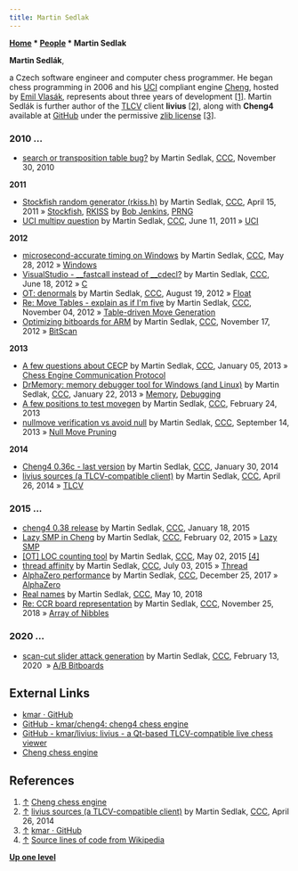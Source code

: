 ```yaml
---
title: Martin Sedlak
---
```

**[Home](Home "Home") \* [People](People "People") \* Martin Sedlak**


**Martin Sedlák**,   

a Czech software engineer and computer chess programmer. He began chess programming in 2006 and his [UCI](UCI "UCI") compliant engine [Cheng](Cheng "Cheng"), hosted by [Emil Vlasák](index.php?title=Emil_Vlas%C3%A1k&action=edit&redlink=1 "Emil Vlasák (page does not exist)"), represents about three years of development <a id="cite-note-1" href="#cite-ref-1">[1]</a>. 
Martin Sedlák is further author of the [TLCV](TLCS-TLCV "TLCS-TLCV") client **livius** <a id="cite-note-2" href="#cite-ref-2">[2]</a>, along with **Cheng4** available at [GitHub](https://en.wikipedia.org/wiki/GitHub) under the permissive [zlib license](https://en.wikipedia.org/wiki/Zlib_License) <a id="cite-note-3" href="#cite-ref-3">[3]</a>.



### 2010 ...


* [search or transposition table bug?](http://www.talkchess.com/forum/viewtopic.php?t=36870) by Martin Sedlak, [CCC](CCC "CCC"), November 30, 2010


**2011**



* [Stockfish random generator (rkiss.h)](http://www.talkchess.com/forum/viewtopic.php?t=38760) by Martin Sedlak, [CCC](CCC "CCC"), April 15, 2011 » [Stockfish](Stockfish "Stockfish"), [RKISS](Bob_Jenkins#RKISS "Bob Jenkins") by [Bob Jenkins](Bob_Jenkins "Bob Jenkins"), [PRNG](Pseudorandom_Number_Generator "Pseudorandom Number Generator")
* [UCI multipv question](http://www.talkchess.com/forum/viewtopic.php?t=39340) by Martin Sedlak, [CCC](CCC "CCC"), June 11, 2011 » [UCI](UCI "UCI")


**2012**



* [microsecond-accurate timing on Windows](http://www.talkchess.com/forum/viewtopic.php?t=43864) by Martin Sedlak, [CCC](CCC "CCC"), May 28, 2012 » [Windows](Windows "Windows")
* [VisualStudio - \_\_fastcall instead of \_\_cdecl?](http://www.talkchess.com/forum/viewtopic.php?t=44111) by Martin Sedlak, [CCC](CCC "CCC"), June 18, 2012 » [C](C "C")
* [OT: denormals](http://www.talkchess.com/forum/viewtopic.php?t=44841) by Martin Sedlak, [CCC](CCC "CCC"), August 19, 2012 » [Float](Float "Float")
* [Re: Move Tables - explain as if I'm five](http://www.talkchess.com/forum/viewtopic.php?topic_view=threads&p=490492&t=45846) by Martin Sedlak, [CCC](CCC "CCC"), November 04, 2012 » [Table-driven Move Generation](Table-driven_Move_Generation "Table-driven Move Generation")
* [Optimizing bitboards for ARM](http://www.talkchess.com/forum/viewtopic.php?t=46040) by Martin Sedlak, [CCC](CCC "CCC"), November 17, 2012 » [BitScan](BitScan "BitScan")


**2013**



* [A few questions about CECP](http://www.talkchess.com/forum/viewtopic.php?t=46780) by Martin Sedlak, [CCC](CCC "CCC"), January 05, 2013 » [Chess Engine Communication Protocol](Chess_Engine_Communication_Protocol "Chess Engine Communication Protocol")
* [DrMemory: memory debugger tool for Windows (and Linux)](http://www.talkchess.com/forum/viewtopic.php?t=46968) by Martin Sedlak, [CCC](CCC "CCC"), January 22, 2013 » [Memory](Memory "Memory"), [Debugging](Debugging "Debugging")
* [A few positions to test movegen](http://www.talkchess.com/forum/viewtopic.php?t=47318) by Martin Sedlak, [CCC](CCC "CCC"), February 24, 2013
* [nullmove verification vs avoid null](http://www.talkchess.com/forum/viewtopic.php?t=49351) by Martin Sedlak, [CCC](CCC "CCC"), September 14, 2013 » [Null Move Pruning](Null_Move_Pruning "Null Move Pruning")


**2014**



* [Cheng4 0.36c - last version](http://www.talkchess.com/forum/viewtopic.php?t=51110) by Martin Sedlak, [CCC](CCC "CCC"), January 30, 2014
* [livius sources (a TLCV-compatible client)](http://www.talkchess.com/forum/viewtopic.php?t=52133) by Martin Sedlak, [CCC](CCC "CCC"), April 26, 2014 » [TLCV](TLCS-TLCV "TLCS-TLCV")


### 2015 ...


* [cheng4 0.38 release](http://www.talkchess.com/forum/viewtopic.php?t=55000) by Martin Sedlak, [CCC](CCC "CCC"), January 18, 2015
* [Lazy SMP in Cheng](http://www.talkchess.com/forum/viewtopic.php?t=55188) by Martin Sedlak, [CCC](CCC "CCC"), February 02, 2015 » [Lazy SMP](Lazy_SMP "Lazy SMP")
* [[OT] LOC counting tool](http://www.talkchess.com/forum/viewtopic.php?t=56201) by Martin Sedlak, [CCC](CCC "CCC"), May 02, 2015 <a id="cite-note-4" href="#cite-ref-4">[4]</a>
* [thread affinity](http://www.talkchess.com/forum/viewtopic.php?t=56858) by Martin Sedlak, [CCC](CCC "CCC"), July 03, 2015 » [Thread](Thread "Thread")
* [AlphaZero performance](http://www.talkchess.com/forum/viewtopic.php?t=66121) by Martin Sedlak, [CCC](CCC "CCC"), December 25, 2017 » [AlphaZero](AlphaZero "AlphaZero")
* [Real names](http://www.talkchess.com/forum3/viewtopic.php?f=5&t=67407) by Martin Sedlak, [CCC](CCC "CCC"), May 10, 2018
* [Re: CCR board representation](http://www.talkchess.com/forum3/viewtopic.php?f=7&t=69046&start=1) by Martin Sedlak, [CCC](CCC "CCC"), November 25, 2018 » [Array of Nibbles](Nibble#ArrayOfNibbles "Nibble")


### 2020 ...


* [scan-cut slider attack generation](http://www.talkchess.com/forum3/viewtopic.php?f=7&t=73082) by Martin Sedlak, [CCC](CCC "CCC"), February 13, 2020  » [A/B Bitboards](Bitfoot#ABBitboards "Bitfoot")


## External Links


* [kmar · GitHub](https://github.com/kmar)
* [GitHub - kmar/cheng4: cheng4 chess engine](https://github.com/kmar/cheng4)
* [GitHub - kmar/livius: livius - a Qt-based TLCV-compatible live chess viewer](https://github.com/kmar/livius)
* [Cheng chess engine](http://www.vlasak.biz/cheng/)


## References


1. <a id="cite-ref-1" href="#cite-note-1">↑</a> [Cheng chess engine](http://www.vlasak.biz/cheng/)
2. <a id="cite-ref-2" href="#cite-note-2">↑</a> [livius sources (a TLCV-compatible client)](http://www.talkchess.com/forum/viewtopic.php?t=52133) by Martin Sedlak, [CCC](CCC "CCC"), April 26, 2014
3. <a id="cite-ref-3" href="#cite-note-3">↑</a> [kmar · GitHub](https://github.com/kmar)
4. <a id="cite-ref-4" href="#cite-note-4">↑</a> [Source lines of code from Wikipedia](https://en.wikipedia.org/wiki/Source_lines_of_code)

**[Up one level](People "People")**







 
